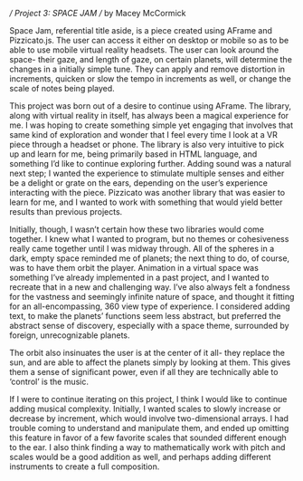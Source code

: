 */ Project 3: SPACE JAM /*
   by Macey McCormick

Space Jam, referential title aside, is a piece created using AFrame and Pizzicato.js. The user can access it either on desktop or mobile so as to be able to use mobile virtual reality headsets. The user can look around the space- their gaze, and length of gaze, on certain planets, will determine the changes in a initially simple tune. They can apply and remove distortion in increments, quicken or slow the tempo in increments as well, or change the scale of notes being played.

This project was born out of a desire to continue using AFrame. The library, along with virtual reality in itself, has always been a magical experience for me. I was hoping to create something simple yet engaging that involves that same kind of exploration and wonder that I feel every time I look at a VR piece through a headset or phone. The library is also very intuitive to pick up and learn for me, being primarily based in HTML language, and something I’d like to continue exploring further. Adding sound was a natural next step; I wanted the experience to stimulate multiple senses and either be a delight or grate on the ears, depending on the user’s experience interacting with the piece. Pizzicato was another library that was easier to learn for me, and I wanted to work with something that would yield better results than previous projects.

Initially, though, I wasn’t certain how these two libraries would come together. I knew what I wanted to program, but no themes or cohesiveness really came together until I was midway through. All of the spheres in a dark, empty space reminded me of planets; the next thing to do, of course, was to have them orbit the player. Animation in a virtual space was something I’ve already implemented in a past project, and I wanted to recreate that in a new and challenging way. I’ve also always felt a fondness for the vastness and seemingly infinite nature of space, and thought it fitting for an all-encompassing, 360 view type of experience. I considered adding text, to make the planets’ functions seem less abstract, but preferred the abstract sense of discovery, especially with a space theme, surrounded by foreign, unrecognizable planets.

The orbit also insinuates the user is at the center of it all- they replace the sun, and are able to affect the planets simply by looking at them. This gives them a sense of significant power, even if all they are technically able to ‘control’ is the music.

If I were to continue iterating on this project, I think I would like to continue adding musical complexity. Initially, I wanted scales to slowly increase or decrease by increment, which would involve two-dimensional arrays. I had trouble coming to understand and manipulate them, and ended up omitting this feature in favor of a few favorite scales that sounded different enough to the ear. I also think finding a way to mathematically work with pitch and scales would be a good addition as well, and perhaps adding different instruments to create a full composition.
